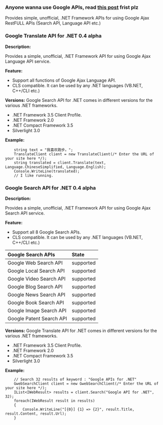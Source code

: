 ### **Anyone wanna use Google APIs, read [this post](http://googlecode.blogspot.com/2011/05/spring-cleaning-for-some-of-our-apis.html?utm_source=feedburner&utm_medium=feed&utm_campaign=Feed%3A+blogspot%2FDcni+%28Google+Code+Blog%29) frist plz** ###

Provides simple, unofficial, .NET Framework APIs for using Google Ajax RestFULL APIs (Search API, Language API etc.)

### Google Translate API for .NET 0.4 alpha ###

**Description:**

Provides a simple, unofficial, .NET Framework API for using Google Ajax Language API service.

**Feature:**
  * Support all functions of Google Ajax Language API.
  * CLS compatible. It can be used by any .NET languages (VB.NET, C++/CLI etc.)

**Versions:**
Google Search API for .NET comes in different versions for the various .NET frameworks.
  * .NET Framework 3.5 Client Profile.
  * .NET Framework 2.0
  * .NET Compact Framework 3.5
  * Silverlight 3.0

**Example:**
```
    string text = "我喜欢跑步。";
    TranslateClient client = new TranslateClient(/* Enter the URL of your site here */);
    string translated = client.Translate(text, Language.ChineseSimplified, Language.English);
    Console.WriteLine(translated);
    // I like running.
```

### Google Search API for .NET 0.4 alpha ###


**Description:**

Provides a simple, unofficial, .NET Framework API for using Google Ajax Search API service.

**Feature:**
  * Support all 8 Google Search APIs.
  * CLS compatible. It can be used by any .NET languages (VB.NET, C++/CLI etc.)

| **Google Search APIs** | **State** |
|:-----------------------|:----------|
| Google Web Search API  | supported |
| Google Local Search API | supported |
| Google Video Search API | supported |
| Google Blog Search API | supported |
| Google News Search API | supported |
| Google Book Search API | supported |
| Google Image Search API | supported |
| Google Patent Search API | supported |

**Versions:**
Google Translate API for .NET comes in different versions for the various .NET frameworks.
  * .NET Framework 3.5 Client Profile.
  * .NET Framework 2.0
  * .NET Compact Framework 3.5
  * Silverlight 3.0

**Example:**
```
    // Search 32 results of keyword : "Google APIs for .NET"
    GwebSearchClient client = new GwebSearchClient(/* Enter the URL of your site here */);
    IList<IWebResult> results = client.Search("Google API for .NET", 32);  
    foreach(IWebResult result in results)  
    {  
        Console.WriteLine("[{0}] {1} => {2}", result.Title, result.Content, result.Url);  
    } 
```